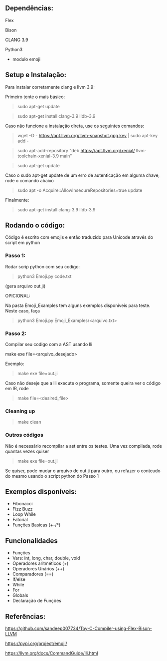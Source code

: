 ## Dependências:
Flex

Bison

CLANG 3.9

Python3
- modulo emoji

## Setup e Instalação:

Para instalar corretamente clang e llvm 3.9:

Primeiro tente o mais básico:

>sudo apt-get update 

>sudo apt-get install clang-3.9 lldb-3.9

Caso não funcione a instalação direta, use os seguintes comandos:

> wget -O - https://apt.llvm.org/llvm-snapshot.gpg.key | sudo apt-key add -

> sudo apt-add-repository "deb https://apt.llvm.org/xenial/ llvm-toolchain-xenial-3.9 main"

> sudo apt-get update

Caso o sudo apt-get update de um erro de autenticação em alguma chave, rode o comando abaixo

> sudo apt -o Acquire::AllowInsecureRepositories=true update

Finalmente:

>sudo apt-get install clang-3.9 lldb-3.9


## Rodando o código:
Código é escrito com emojis e então traduzido para Unicode através do script em python

### Passo 1:

Rodar scrip python com seu codigo:
> python3 Emoji.py code.txt

(gera arquivo out.ji)

OPICIONAL:

Na pasta Emoji_Examples tem alguns exemplos disponíveis para teste. Neste caso, faça
> python3 Emoji.py Emoji_Examples/<arquivo.txt>

### Passo 2:

Compilar seu codigo com a AST usando lli

make exe file=<arquivo_desejado>

Exemplo:
> make exe file=out.ji

Caso não deseje que a lli execute o programa, somente queira ver o código em IR, rode
>make file=<desired_file>

### Cleaning up

>make clean

### Outros códigos

Não é necessário recompilar a ast entre os testes. Uma vez compilada, rode quantas vezes quiser
>make exe file=out.ji

Se quiser, pode mudar o arquivo de out.ji para outro, ou refazer o conteudo do mesmo usando o script python do Passo 1

## Exemplos disponíveis:

- Fibonacci
- Fizz Buzz
- Loop While
- Fatorial
- Funções Basicas (+-/*)

## Funcionalidades
- Funções
- Vars: int, long, char, double, void
- Operadores aritméticos (+)
- Operadores Unários (++)
- Comparadores (==)
- If/else
- While
- For
- Globals
- Declaração de Funções

## Referências:

https://github.com/sandeep007734/Toy-C-Compiler-using-Flex-Bison-LLVM

https://pypi.org/project/emoji/

https://llvm.org/docs/CommandGuide/lli.html




